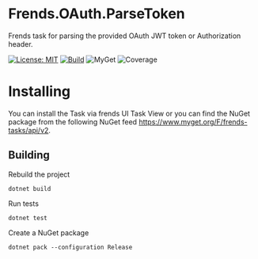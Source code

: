 # Frends.OAuth.ParseToken
Frends task for parsing the provided OAuth JWT token or Authorization header.

[![License: MIT](https://img.shields.io/badge/License-MIT-green.svg)](https://opensource.org/licenses/MIT) 
[![Build](https://github.com/FrendsPlatform/Frends.OAuth/actions/workflows/ParseToken_build_and_test_on_main.yml/badge.svg)](https://github.com/FrendsPlatform/Frends.OAuth/actions)
![MyGet](https://img.shields.io/myget/frends-tasks/v/Frends.OAuth.ParseToken)
![Coverage](https://app-github-custom-badges.azurewebsites.net/Badge?key=FrendsPlatform/Frends.OAuth/Frends.OAuth.ParseToken|main)

# Installing

You can install the Task via frends UI Task View or you can find the NuGet package from the following NuGet feed https://www.myget.org/F/frends-tasks/api/v2.

## Building

Rebuild the project

`dotnet build`

Run tests

`dotnet test`

Create a NuGet package

`dotnet pack --configuration Release`